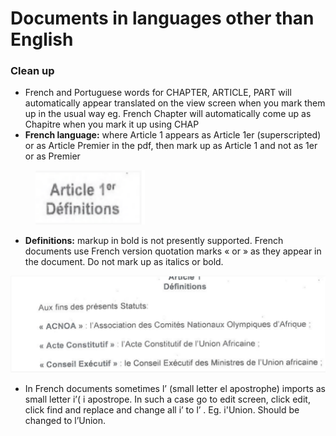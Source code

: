 # Documents in languages other than English

### Clean up

* French and Portuguese words for CHAPTER, ARTICLE, PART will automatically appear translated on the view screen when you mark them up in the usual way eg. French Chapter will automatically come up as Chapitre when you mark it up using CHAP
* **French language:** where Article 1 appears as Article 1er (superscripted) or as Article Premier in the pdf, then mark up as Article 1 and not as 1er or as Premier

<figure><img src="../.gitbook/assets/7.png" alt=""><figcaption></figcaption></figure>

* **Definitions:** markup in bold is not presently supported. French documents use French version quotation marks « or » as they appear in the document. Do not mark up as italics or bold.

![](../.gitbook/assets/6.png)

* In French documents sometimes l’ (small letter el apostrophe) imports as small letter i’( i apostrope. In such a case go to edit screen, click edit, click find and replace and change all i’ to l’ . Eg. i'Union. Should be changed to l’Union.&#x20;
